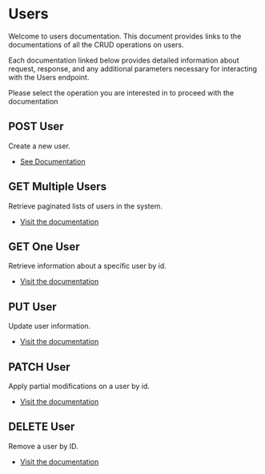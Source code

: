 # Users 
Welcome to users documentation. This document provides links to the documentations of all the CRUD operations on users.
 
Each documentation linked below provides detailed information about request, response, and any additional parameters necessary for interacting with the Users endpoint.

Please select the operation you are interested in to proceed with the documentation

## POST User
Create a new user.
- [See Documentation](./docs/post.md)

## GET Multiple Users
Retrieve paginated lists of users in the system.
- [Visit the documentation](./docs/get.md)

## GET One User
Retrieve information about a specific user by id.
- [Visit the documentation](./docs/[id]/get.md)


## PUT User
Update user information.
- [Visit the documentation](./docs/[id]/put.md)

## PATCH User
Apply partial modifications on a user by id.
- [Visit the documentation](./docs/[id]/patch.md)

## DELETE User
Remove a user by ID.
- [Visit the documentation](./docs/[id]/delete.md)




